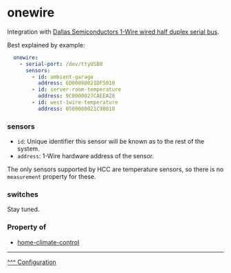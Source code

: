 onewire
==

Integration with [Dallas Semiconductors 1-Wire wired half duplex serial bus](https://en.wikipedia.org/wiki/1-Wire).

Best explained by example:

```yaml
  onewire:
    - serial-port: /dev/ttyUSB0
      sensors:
        - id: ambient-garage
          address: 6D00080021DF5010
        - id: server-room-temperature
          address: 9C0000027CAEEA28
        - id: west-1wire-temperature
          address: 0500080021C9B810
```

### sensors
* `id`: Unique identifier this sensor will be known as to the rest of the system.
* `address`: 1-Wire hardware address of the sensor.

The only sensors supported by HCC are temperature sensors, so there is no `measurement` property for these.

### switches

Stay tuned.

### Property of
* [home-climate-control](./home-climate-control.md)

---
[^^^ Configuration](./index.md)
